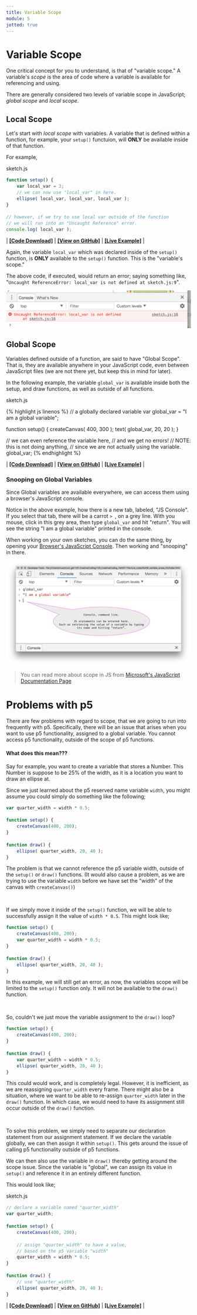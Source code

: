 ```yaml
---
title: Variable Scope
module: 5
jotted: true
---
```


# Variable Scope

One critical concept for you to understand, is that of "variable scope." A variable's _scope_ is the area of code where a variable is available for referencing and using.

There are generally considered two levels of variable scope in JavaScript; _global scope_ and _local scope_.

## Local Scope

Let's start with _local scope_ with variables. A variable that is defined within a function, for example, your `setup()` functuion, will **ONLY** be available inside of that function.

For example,

<div id="code-heading">sketch.js</div>

```js
function setup() {
    var local_var = 3;
    // we can now use "local_var" in here.
    ellipse( local_var, local_var, local_var );
}

// however, if we try to use local var outside of the function
// we will run into an "Uncaught Reference" error.
console.log( local_var );
```

| [**[Code Download]**](https://github.com/Montana-Media-Arts/120_CreativeCoding/raw/master/lecture_code/05/06_variable_scope_01/06_variable_scope_01.zip) | [**[View on GitHub]**](https://github.com/Montana-Media-Arts/120_CreativeCoding/raw/master/lecture_code/05/06_variable_scope_01/) | [**[Live Example]**](https://montana-media-arts.github.io/120_CreativeCoding/lecture_code/05/06_variable_scope_01/) |


Again, the variable `local_var` which was declared inside of the `setup()` function, is **ONLY** available to the `setup()` function. This is the "variable's scope."

The above code, if executed, would return an error; saying something like, "`Uncaught ReferenceError: local_var is not defined at sketch.js:9`".

![Uncaught Reference Error Example. This shows you not to use a variable outside of its scope.](../imgs/reference_error.png "Uncaught Reference Error Example. This shows you not to use a variable outside of its scope.")

## Global Scope

Variables defined outside of a function, are said to have "Global Scope". That is, they are available anywhere in your JavaScript code, even between JavaScript files (we are not there yet, but keep this in mind for later).

In the following example, the variable `global_var` is available inside both the setup, and draw functions, as well as outside of all functions.

<div id="code-heading">sketch.js</div>

{% highlight js linenos %}
// a globally declared variable
var global_var = "I am a global variable";

function setup() {
   createCanvas( 400, 300 );
   text( global_var, 20, 20 );
}

// we can even reference the variable here,
// and we get no errors!
// NOTE: this is not doing anything,
// since we are not actually using the variable.
global_var;
{% endhighlight %}

<div class="displayed_jotted_example">
    <div id="jotted-demo-1" class=""></div>
</div>
<script>
    new Jotted(document.querySelector("#jotted-demo-1"), {
    files: [
        {
            type: "js",
            url:"https://raw.githubusercontent.com/Montana-Media-Arts/120_CreativeCoding/master/lecture_code/05/06_variable_scope_02/sketch.js"
        },
        {
            type: "html",
            url:"../../../p5_resources/index.html"
    }],
    plugins: [ "codemirror", "console" ]
    // plugins: [ "codemirror" ]
});
</script>



| [**[Code Download]**](https://github.com/Montana-Media-Arts/120_CreativeCoding/raw/master/lecture_code/05/06_variable_scope_02/06_variable_scope_02.zip) | [**[View on GitHub]**](https://github.com/Montana-Media-Arts/120_CreativeCoding/raw/master/lecture_code/05/06_variable_scope_02/) | [**[Live Example]**](https://montana-media-arts.github.io/120_CreativeCoding/lecture_code/05/06_variable_scope_02/) |


### Snooping on Global Variables

Since Global variables are available everywhere, we can access them using a browser's JavaScript console.

Notice in the above example, how there is a new tab, labeled, "JS Console". If you select that tab, there will be a carrot `> `, on a grey line. With you mouse, click in this grey area, then type `global_var` and hit "return". You will see the string "I am a global variable" printed in the console.

When working on your own sketches, you can do the same thing, by opening your [Browser's JavaScript Console]({{site.baseurl}}/modules/week-4/error-console/). Then working and "snooping" in there.

![Console, command line. JS statements can be entered here. Such as retrieving the value of a variable by typing its name and hitting “return”.](../imgs/console-command.png 'Console, command line. JS statements can be entered here. Such as retrieving the value of a variable by typing its name and hitting “return”.')

> You can read more about scope in JS from [Microsoft's JavaScript Documentation Page](https://docs.microsoft.com/en-us/scripting/javascript/advanced/variable-scope-javascript)


# Problems with p5

There are few problems with regard to scope, that we are going to run into frequently with p5. Specifically, there will be an issue that arises when you want to use p5 functionality, assigned to a global variable. You cannot access p5 functionality, outside of the scope of p5 functions.

#### What does this mean???

Say for example, you want to create a variable that stores a Number. This Number is suppose to be 25% of the width, as it is a location you want to draw an ellipse at.

Since we just learned about the p5 reserved name variable `width`, you might assume you could simply do something like the following;

```js
var quarter_width = width * 0.5;

function setup() {
    createCanvas(400, 200);
}

function draw() {
    ellipse( quarter_width, 20, 40 );
}
```

The problem is that we cannot reference the p5 variable width, outside of the `setup()` or `draw()` functions. (It would also cause a problem, as we are trying to use the variable `width` before we have set the "width" of the canvas with `createCanvas()`)


<br />

If we simply move it inside of the `setup()` function, we will be able to successfully assign it the value of `width * 0.5`. This might look like;

```js
function setup() {
    createCanvas(400, 200);
    var quarter_width = width * 0.5;
}

function draw() {
    ellipse( quarter_width, 20, 40 );
}
```


In this example, we will still get an error, as now, the variables scope will be limited to the `setup()` function only. It will not be available to the `draw()` function.


<br />

So, couldn't we just move the variable assignment to the `draw()` loop?

```js
function setup() {
    createCanvas(400, 200);
}

function draw() {
    var quarter_width = width * 0.5;
    ellipse( quarter_width, 20, 40 );
}
```

This could would work, and is completely legal. However, it is inefficient, as we are reassigning `quarter_width` every frame. There might also be a situation, where we want to be able to re-assign `quarter_width` later in the `draw()` function. In which case, we would need to have its assignment still occur outside of the `draw()` function.


<br />

To solve this problem, we simply need to separate our declaration statement from our assignment statement. If we declare the variable globally, we can then assign it within `setup()`. This gets around the issue of calling p5 functionality outside of p5 functions.

We can then also use the variable in `draw()` thereby getting around the scope issue. Since the variable is "global", we can assign its value in `setup()` and reference it in an entirely different function.

This would look like;

<div id="code-heading">sketch.js</div>

```js
// declare a variable named "quarter_width"
var quarter_width;

function setup() {
    createCanvas(400, 200);

    // assign "quarter_width" to have a value,
    // based on the p5 variable "width"
    quarter_width = width * 0.5;
}

function draw() {
    // use "quarter_width"
    ellipse( quarter_width, 20, 40 );
}
```

<div class="displayed_jotted_example">
    <div id="jotted-demo-2" class=""></div>
</div>
<script>
    new Jotted(document.querySelector("#jotted-demo-2"), {
    files: [
        {
            type: "js",
            url:"https://raw.githubusercontent.com/Montana-Media-Arts/120_CreativeCoding/master/lecture_code/05/07_globalVars_p5_01/sketch.js"
        },
        {
            type: "html",
            url:"../../../p5_resources/index.html"
    }],
    // plugins: [ "codemirror", "console" ]
    plugins: [ "codemirror" ]
});
</script>

| [**[Code Download]**](https://github.com/Montana-Media-Arts/120_CreativeCoding/raw/master/lecture_code/05/07_globalVars_p5_01/07_globalVars_p5_01.zip) | [**[View on GitHub]**](https://github.com/Montana-Media-Arts/120_CreativeCoding/raw/master/lecture_code/05/07_globalVars_p5_01/) | [**[Live Example]**](https://montana-media-arts.github.io/120_CreativeCoding/lecture_code/05/07_globalVars_p5_01/) |
